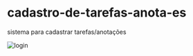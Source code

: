 # cadastro-de-tarefas-anota-es
sistema para cadastrar tarefas/anotações

![login](https://user-images.githubusercontent.com/25871372/88123085-8c767200-cba0-11ea-8ec9-b24a93b1b5a8.jpg)


